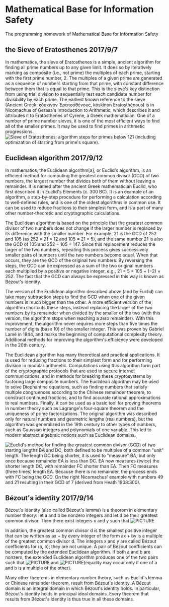 # Mathematical Base for Information Safety
The programming homework of Mathematical Base for Information Safety

## the Sieve of Eratosthenes 2017/9/7

In mathematics, the sieve of Eratosthenes is a simple, ancient algorithm for finding all prime numbers up to any given limit.
It does so by iteratively marking as composite (i.e., not prime) the multiples of each prime, starting with the first prime number, 2. The multiples of a given prime are generated as a sequence of numbers starting from that prime, with constant difference between them that is equal to that prime. This is the sieve's key distinction from using trial division to sequentially test each candidate number for divisibility by each prime.
The earliest known reference to the sieve (Ancient Greek: κόσκινον Ἐρατοσθένους, kóskinon Eratosthénous) is in Nicomachus of Gerasa's Introduction to Arithmetic, which describes it and attributes it to Eratosthenes of Cyrene, a Greek mathematician.
One of a number of prime number sieves, it is one of the most efficient ways to find all of the smaller primes. It may be used to find primes in arithmetic progressions.
![Sieve of Eratosthenes: algorithm steps for primes below 121 (including optimization of starting from prime's square).](https://upload.wikimedia.org/wikipedia/commons/b/b9/Sieve_of_Eratosthenes_animation.gif)

## Euclidean algorithm 2017/9/12
In mathematics, the Euclidean algorithm[a], or Euclid's algorithm, is an efficient method for computing the greatest common divisor (GCD) of two numbers, the largest number that divides both of them without leaving a remainder. It is named after the ancient Greek mathematician Euclid, who first described it in Euclid's Elements (c. 300 BC). It is an example of an algorithm, a step-by-step procedure for performing a calculation according to well-defined rules, and is one of the oldest algorithms in common use. It can be used to reduce fractions to their simplest form, and is a part of many other number-theoretic and cryptographic calculations.

The Euclidean algorithm is based on the principle that the greatest common divisor of two numbers does not change if the larger number is replaced by its difference with the smaller number. For example, 21 is the GCD of 252 and 105 (as 252 = 21 × 12 and 105 = 21 × 5), and the same number 21 is also the GCD of 105 and 252 − 105 = 147. Since this replacement reduces the larger of the two numbers, repeating this process gives successively smaller pairs of numbers until the two numbers become equal. When that occurs, they are the GCD of the original two numbers. By reversing the steps, the GCD can be expressed as a sum of the two original numbers each multiplied by a positive or negative integer, e.g., 21 = 5 × 105 + (−2) × 252. The fact that the GCD can always be expressed in this way is known as Bézout's identity.

The version of the Euclidean algorithm described above (and by Euclid) can take many subtraction steps to find the GCD when one of the given numbers is much bigger than the other. A more efficient version of the algorithm shortcuts these steps, instead replacing the larger of the two numbers by its remainder when divided by the smaller of the two (with this version, the algorithm stops when reaching a zero remainder). With this improvement, the algorithm never requires more steps than five times the number of digits (base 10) of the smaller integer. This was proven by Gabriel Lamé in 1844, and marks the beginning of computational complexity theory. Additional methods for improving the algorithm's efficiency were developed in the 20th century.

The Euclidean algorithm has many theoretical and practical applications. It is used for reducing fractions to their simplest form and for performing division in modular arithmetic. Computations using this algorithm form part of the cryptographic protocols that are used to secure internet communications, and in methods for breaking these cryptosystems by factoring large composite numbers. The Euclidean algorithm may be used to solve Diophantine equations, such as finding numbers that satisfy multiple congruences according to the Chinese remainder theorem, to construct continued fractions, and to find accurate rational approximations to real numbers. Finally, it can be used as a basic tool for proving theorems in number theory such as Lagrange's four-square theorem and the uniqueness of prime factorizations. The original algorithm was described only for natural numbers and geometric lengths (real numbers), but the algorithm was generalized in the 19th century to other types of numbers, such as Gaussian integers and polynomials of one variable. This led to modern abstract algebraic notions such as Euclidean domains.

![Euclid's method for finding the greatest common divisor (GCD) of two starting lengths BA and DC, both defined to be multiples of a common "unit" length. The length DC being shorter, it is used to "measure" BA, but only once because remainder EA is less than DC. EA now measures (twice) the shorter length DC, with remainder FC shorter than EA. Then FC measures (three times) length EA. Because there is no remainder, the process ends with FC being the GCD. On the right Nicomachus' example with numbers 49 and 21 resulting in their GCD of 7 (derived from Heath 1908:300).](https://upload.wikimedia.org/wikipedia/commons/3/37/Euclid%27s_algorithm_Book_VII_Proposition_2_3.png)

## Bézout's identity 2017/9/14
Bézout's identity (also called Bézout's lemma) is a theorem in elementary number theory: let a and b be nonzero integers and let d be their greatest common divisor. Then there exist integers x and y such that
![PICTURE](https://wikimedia.org/api/rest_v1/media/math/render/svg/a28ae26d7a10b7cfe504c7984b59be51c130e1f5)

In addition,
the greatest common divisor d is the smallest positive integer that can be written as ax + by
every integer of the form ax + by is a multiple of the greatest common divisor d.
The integers x and y are called Bézout coefficients for (a, b); they are not unique. A pair of Bézout coefficients can be computed by the extended Euclidean algorithm. If both a and b are nonzero, the extended Euclidean algorithm produces one of the two pairs such that ![PICTURE](https://wikimedia.org/api/rest_v1/media/math/render/svg/1443ec26e88c55ba83585e6a71f34c3e9a3f25aa) and ![PICTURE](https://wikimedia.org/api/rest_v1/media/math/render/svg/97e39d5470b0ba4e7c0b2c690586aba4c33a66cb)(equality may occur only if one of a and b is a multiple of the other).

Many other theorems in elementary number theory, such as Euclid's lemma or Chinese remainder theorem, result from Bézout's identity.
A Bézout domain is an integral domain in which Bézout's identity holds. In particular, Bézout's identity holds in principal ideal domains. Every theorem that results from Bézout's identity is thus true in all these domains.
